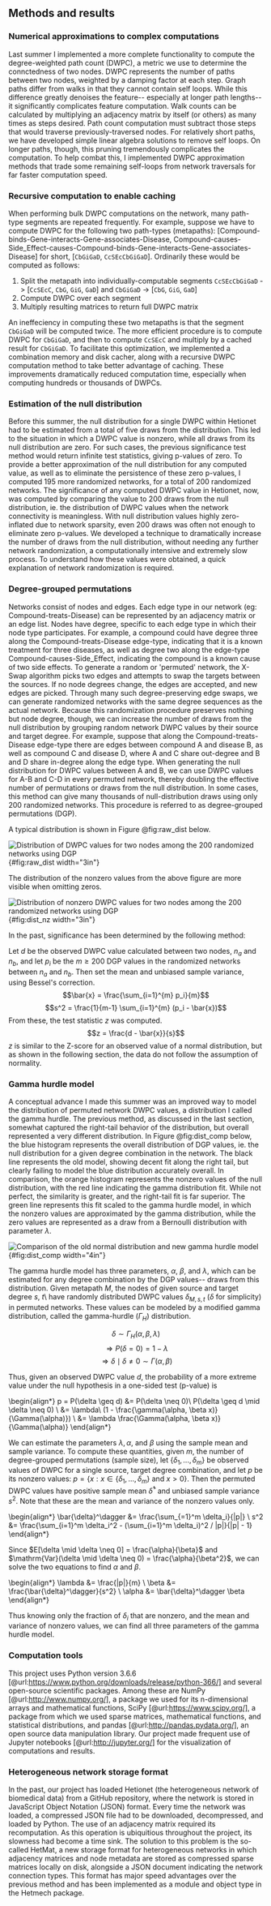 ## Methods and results

### Numerical approximations to complex computations

Last summer I implemented a more complete functionality to compute the degree-weighted path count (DWPC), a metric we use to determine the connctedness of two nodes.
DWPC represents the number of paths between two nodes, weighted by a damping factor at each step.
Graph paths differ from walks in that they cannot contain self loops.
While this difference greatly denoises the feature-- especially at longer path lengths-- it significantly complicates feature computation.
Walk counts can be calculated by multiplying an adjacency matrix by itself (or others) as many times as steps desired.
Path count computation must subtract those steps that would traverse previously-traversed nodes.
For relatively short paths, we have developed simple linear algebra solutions to remove self loops.
On longer paths, though, this pruning tremendously complicates the computation.
To help combat this, I implemented DWPC approximation methods that trade some remaining self-loops from network traversals for far faster computation speed.

### Recursive computation to enable caching

When performing bulk DWPC computations on the network, many path-type segments are repeated frequently.
For example, suppose we have to compute DWPC for the following two path-types (metapaths): [Compound-binds-Gene-interacts-Gene-associates-Disease, Compound-causes-Side_Effect-causes-Compound-binds-Gene-interacts-Gene-associates-Disease] for short, [`CbGiGaD`, `CcSEcCbGiGaD`].
Ordinarily these would be computed as follows:

1. Split the metapath into individually-computable segments
`CcSEcCbGiGaD` -> [`CcSEcC`, `CbG`, `GiG`, `GaD`] and `CbGiGaD` -> [`CbG`, `GiG`, `GaD`]
2. Compute DWPC over each segment
3. Multiply resulting matrices to return full DWPC matrix

An ineffeciency in computing these two metapaths is that the segment `CbGiGaD` will be computed twice.
The more efficient procedure is to compute DWPC for `CbGiGaD`, and then to compute `CcSEcC` and multiply by a cached result for `CbGiGaD`.
To facilitate this optimization, we implemented a combination memory and disk cacher, along with a recursive DWPC computation method to take better advantage of caching.
These improvements dramatically reduced computation time, especially when computing hundreds or thousands of DWPCs.

### Estimation of the null distribution

Before this summer, the null distribution for a single DWPC within Hetionet had to be estimated from a total of five draws from the distribution.
This led to the situation in which a DWPC value is nonzero, while all draws from its null distribution are zero.
For such cases, the previous significance test method would return infinite test statistics, giving p-values of zero.
To provide a better approximation of the null distribution for any computed value, as well as to eliminate the persistence of these zero p-values, I computed 195 more randomized networks, for a total of 200 randomized networks.
The significance of any computed DWPC value in Hetionet, now, was computed by comparing the value to 200 draws from the null distribution, ie. the distribution of DWPC values when the network connectivity is meaningless.
With null distribution values highly zero-inflated due to network sparsity, even 200 draws was often not enough to eliminate zero p-values.
We developed a technique to dramatically increase the number of draws from the null distribution, without needing any further network randomization, a computationally intensive and extremely slow process.
To understand how these values were obtained, a quick explanation of network randomization is required.

### Degree-grouped permutations

Networks consist of nodes and edges.
Each edge type in our network (eg: Compound-treats-Disease) can be represented by an adjacency matrix or an edge list.
Nodes have degree, specific to each edge type in which their node type participates.
For example, a compound could have degree three along the Compound-treats-Disease edge-type, indicating that it is a known treatment for three diseases, as well as degree two along the edge-type Compound-causes-Side_Effect, indicating the compound is a known cause of two side effects.
To generate a random or 'permuted' network, the X-Swap algorithm picks two edges and attempts to swap the targets between the sources.
If no node degrees change, the edges are accepted, and new edges are picked.
Through many such degree-preserving edge swaps, we can generate randomized networks with the same degree sequences as the actual network.
Because this randomization procedure preserves nothing but node degree, though, we can increase the number of draws from the null distribution by grouping random network DWPC values by their source and target degree.
For example, suppose that along the Compound-treats-Disease edge-type there are edges between compound A and disease B, as well as compound C and disease D, where A and C share out-degree and B and D share in-degree along the edge type.
When generating the null distribution for DWPC values between A and B, we can use DWPC values for A-B and C-D in every permuted network, thereby doubling the effective number of permutations or draws from the null distribution.
In some cases, this method can give many thousands of null-distribution draws using only 200 randomized networks.
This procedure is referred to as degree-grouped permutations (DGP).

A typical distribution is shown in Figure @fig:raw_dist below.

![Distribution of DWPC values for two nodes among the 200 randomized networks using DGP](images/raw_dist.png){#fig:raw_dist width="3in"}

The distribution of the nonzero values from the above figure are more visible when omitting zeros.

![Distribution of nonzero DWPC values for two nodes among the 200 randomized networks using DGP](images/dist_nz.png){#fig:dist_nz width="3in"}

In the past, significance has been determined by the following method:

Let $d$ be the observed DWPC value calculated between two nodes, $n_a$ and $n_b$, and let $p_i$ be the $m \geq 200$ DGP values in the randomized networks between $n_a$ and $n_b$.
Then set the mean and unbiased sample variance, using Bessel's correction.
$$\bar{x} = \frac{\sum_{i=1}^{m} p_i}{m}$$
$$s^2 = \frac{1}{m-1} \sum_{i=1}^{m} (p_i - \bar{x})$$
From these, the test statistic $z$ was computed.
$$z = \frac{d - \bar{x}}{s}$$
$z$ is similar to the Z-score for an observed value of a normal distribution, but as shown in the following section, the data do not follow the assumption of normality.

### Gamma hurdle model

A conceptual advance I made this summer was an improved way to model the distribution of permuted network DWPC values, a distribution I called the gamma hurdle.
The previous method, as discussed in the last section, somewhat captured the right-tail behavior of the distribution, but overall represented a very different distribution.
In Figure @fig:dist_comp below, the blue histogram represents the overall distribution of DGP values, ie. the null distribution for a given degree combination in the network.
The black line represents the old model, showing decent fit along the right tail, but clearly failing to model the blue distribution accurately overall.
In comparison, the orange histogram represents the nonzero values of the null distribution, with the red line indicating the gamma distribution fit.
While not perfect, the similarity is greater, and the right-tail fit is far superior.
The green line represents this fit scaled to the gamma hurdle model, in which the nonzero values are approximated by the gamma distribution, while the zero values are represented as a draw from a Bernoulli distribution with parameter $\lambda$.

![Comparison of the old normal distribution and new gamma hurdle model](images/dist_comp.png){#fig:dist_comp width="4in"}

The gamma hurdle model has three parameters, $\alpha$, $\beta$, and $\lambda$, which can be estimated for any degree combination by the DGP values-- draws from this distribution.
Given metapath $M$, the nodes of given source and target degree $s,\ t$\ have randomly distributed DWPC values $\delta_{M, s, t}$ ($\delta$ for simplicity) in permuted networks.
These values can be modeled by a modified gamma distribution, called the gamma-hurdle ($\Gamma_H$) distribution.

$$\delta \sim \Gamma_H(\alpha, \beta, \lambda)$$
$$\Rightarrow P(\delta = 0) = 1 - \lambda$$
$$\Rightarrow \delta \mid \delta \neq 0 \sim \Gamma(\alpha, \beta)$$

Thus, given an observed DWPC value $d$, the probability of a more extreme value under the null hypothesis in a one-sided test (p-value) is

\begin{align*}
    p = P(\delta \geq d) &= P(\delta \neq 0)\ P(\delta \geq d \mid \delta \neq 0) \\
    &= \lambda\ (1 - \frac{\gamma(\alpha, \beta x)}{\Gamma(\alpha)}) \\
    &= \lambda \frac{\Gamma(\alpha, \beta x)}{\Gamma(\alpha)}
\end{align*}

We can estimate the parameters $\lambda, \alpha$, and $\beta$ using the sample mean and sample variance.
To compute these quantities, given $m$, the number of degree-grouped permutations (sample size), let $\{\delta_1, ..., \delta_m\}$ be observed values of DWPC for a single source, target degree combination, and let $p$ be its nonzero values: $p = \{x : x \in \{\delta_1,...,\delta_m\}\ \mathrm{and}\ x > 0\}$. Then the permuted DWPC values have positive sample mean $\bar{\delta}^\dagger$ and unbiased sample variance $s^2$. Note that these are the mean and variance of the nonzero values only.

\begin{align*}
    \bar{\delta}^\dagger &= \frac{\sum_{=1}^m \delta_i}{|p|} \\
    s^2 &= \frac{\sum_{i=1}^m \delta_i^2 - (\sum_{i=1}^m \delta_i)^2 / |p|}{|p| - 1}
\end{align*}

Since $E[\delta \mid \delta \neq 0] = \frac{\alpha}{\beta}$ and $\mathrm{Var}(\delta \mid \delta \neq 0) = \frac{\alpha}{\beta^2}$, we can solve the two equations to find $\alpha$ and $\beta$.

\begin{align*}
    \lambda &= \frac{|p|}{m} \\
    \beta &= \frac{\bar{\delta}^\dagger}{s^2} \\
    \alpha &= \bar{\delta}^\dagger \beta
\end{align*}

Thus knowing only the fraction of $\delta_i$ that are nonzero, and the mean and variance of nonzero values, we can find all three parameters of the gamma hurdle model.

### Computation tools

This project uses Python version 3.6.6 [@url:https://www.python.org/downloads/release/python-366/] and several open-source scientific packages.
Among these are NumPy [@url:http://www.numpy.org/], a package we used for its n-dimensional arrays and mathematical functions, SciPy [@url:https://www.scipy.org/], a package from which we used sparse matrices, mathematical functions, and statistical distributions, and pandas [@url:http://pandas.pydata.org/], an open source data manipulation library.
Our project made frequent use of Jupyter notebooks [@url:http://jupyter.org/] for the visualization of computations and results.

### Heterogeneous network storage format

In the past, our project has loaded Hetionet (the heterogeneous network of biomedical data) from a GitHub repository, where the network is stored in JavaScript Object Notation (JSON) format.
Every time the network was loaded, a compressed JSON file had to be downloaded, decompressed, and loaded by Python.
The use of an adjacency matrix required its recomputation.
As this operation is ubiquitious throughout the project, its slowness had become a time sink.
The solution to this problem is the so-called HetMat, a new storage format for heterogeneous networks in which adjacency matrices and node metadata are stored as compressed sparse matrices locally on disk, alongside a JSON document indicating the network connection types.
This format has major speed advantages over the previous method and has been implemented as a module and object type in the Hetmech package.


